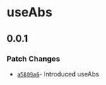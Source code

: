 # useAbs

## 0.0.1

### Patch Changes

- [`a5809a6`](https://github.com/changeelog/react-hooks/commit/a5809a6cf47c05c73d9d60e1e4eda0fe94ad2d17#diff-04ef37d22c1900a17a6b151046394ff67997fabdf8b1520f2a0bd2622c631eb2)- Introduced useAbs
